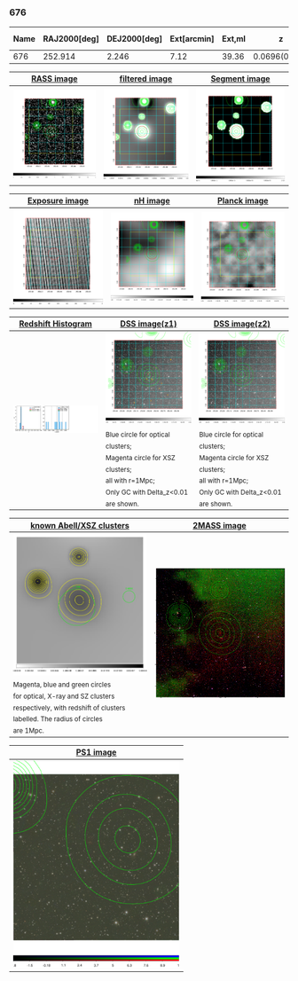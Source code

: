 <div STYLE="page-break-after: always;"></div>

### 676

|Name|RAJ2000[deg]|DEJ2000[deg] |Ext[arcmin]| Ext,ml | z | z_src| C|GC(XSZ,Delta_z<0.01)| GC(OPT,Delta_z<0.01)|GC| R_sig[arcmin] | R500[arcmin] | R500[Mpc]| CRsig[c/s] | CR500[c/s] |L500[1E44 erg/s]|F500[1E-12 erg/s/cm^2]| M500[1E14 Msun]|Tx[keV]|Cnt_sig|Beta|Rc[arcmin]|Comment|Alias|
|---|---|---|---|---|---|------|---|--------|---------|----------|---|---|---|---|---|---|---|---|---|---|---|---|---|---|
|676| 252.914| 2.246| 7.12| 39.36| 0.0696(0.007)| z1,| G| -| -| W| 13.838| 8.727| 0.696| 0.121(0.083)| 0.114(0.078)| 0.225(0.081)| 1.906(0.688)| 1.03(0.19)| 2.22(0.26)| 128.7| 0.907(-0.111+0.068)| 6.094(-0.953+0.807)| -| t355|

|[RASS image](../image/676/676_img.pdf)|[filtered image](../image/676/676_fil.pdf)|[Segment image](../image/676/676_seg.pdf)|
|-------------------|--------------------|-------------------|
| <img src="../image/676/676_img.png" width="300">  | <img src="../image/676/676_fil.png" width="300">   | <img src="../image/676/676_seg.png" width="300">  |

|[Exposure image](../image/676/676_mex.pdf)| [nH image](../image/676/676_nh.pdf)| [Planck image](../image/676/676_p.pdf)|
|-------------------|--------------------|-------------------|
|<img src="../image/676/676_mex.png" width="300">   | <img src="../image/676/676_nh.png" width="300">    | <img src="../image/676/676_p.png" width="300"> |

|[Redshift Histogram](../image/676/676_zg.pdf) | [DSS image(z1)](../image/676/676_dss_z1.pdf)      |  [DSS image(z2)](../image/676/676_dss_z2.pdf)    |
|-------------------|--------------------|-------------------|
|<img src="../image/676/676_zg.png" width="300"> |<img src="../image/676/676_dss_z1.png" width="300"> <sub><br>Blue circle for optical clusters; <br>Magenta circle for XSZ clusters; <br>all with r=1Mpc; <br>Only GC with Delta_z<0.01 are shown. </sub>| <img src="../image/676/676_dss_z2.png" width="300"><sub><br>Blue circle for optical clusters; <br>Magenta circle for XSZ clusters; <br>all with r=1Mpc; <br>Only GC with Delta_z<0.01 are shown. </sub> |

|[known Abell/XSZ clusters](../image/676/676_gc.pdf) | [2MASS image](../image/676/676_2mass.pdf)      |
|-------------------|-------------------|
|<img src=../image/676/676_gc.png width="300"> <br><sub>Magenta, blue and green circles <br>for optical, X-ray and SZ clusters <br>respectively, with redshift of clusters <br>labelled. The radius of circles <br>are 1Mpc.</sub>|<img src="../image/676/676_2mass.png" width="300">  |

|[PS1 image](../image/676/676_ps1.pdf)            |
|-------------------|
| <img src="../image/676/676_ps1.pdf" width="300">  |
